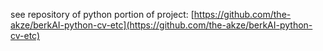 see repository of python portion of project:
[https://github.com/the-akze/berkAI-python-cv-etc](https://github.com/the-akze/berkAI-python-cv-etc)